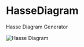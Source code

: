 # HasseDiagram
Hasse Diagram Generator

![Hasse Diagram](https://previews.dropbox.com/p/thumb/AAv9ZP3lOPZxtR3IxRbsIQT_Z4bK2iRuiGs6hq3zzXmSttm9j4wGKSCocZckflf0jkIJIraueRH_B07PKSwpQyfMCVDUfuKrBO4Po_JSM3rlN4lFGXSrrhzHypq9rzu9SbG-zSUQTinw_LTDW9NLPCpdNYz8cuXZsrpjyiyDu7U_4tOxb3FPIfb9lYHs6TeC0KA0hqYpt9DSCwqQy5bJ8oRz5OUuHLX9pebeeggGjD70dC8LwbKSvgYSznoP7Q2fdK4ZidGVCM6oZ_kkT-5omLBz6wcMZMgi4QWOWfVpY1AtWB8dRra2jkmaPThNdyTGsYBkI90Cq7iOk-fvDxIktA5K/p.png?fv_content=true&size_mode=5)

